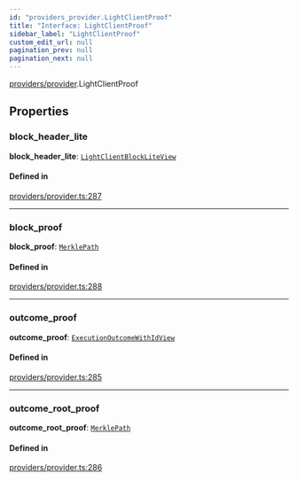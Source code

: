 ```yaml
---
id: "providers_provider.LightClientProof"
title: "Interface: LightClientProof"
sidebar_label: "LightClientProof"
custom_edit_url: null
pagination_prev: null
pagination_next: null
---
```


[providers/provider](../modules/providers_provider.md).LightClientProof

## Properties

### block\_header\_lite

 **block\_header\_lite**: [`LightClientBlockLiteView`](providers_provider.LightClientBlockLiteView.md)

#### Defined in

[providers/provider.ts:287](https://github.com/maxhr/near-api-js/blob/a0c9a104/packages/near-api-js/src/providers/provider.ts#L287)

___

### block\_proof

 **block\_proof**: [`MerklePath`](../modules/providers_provider.md#merklepath)

#### Defined in

[providers/provider.ts:288](https://github.com/maxhr/near-api-js/blob/a0c9a104/packages/near-api-js/src/providers/provider.ts#L288)

___

### outcome\_proof

 **outcome\_proof**: [`ExecutionOutcomeWithIdView`](providers_provider.ExecutionOutcomeWithIdView.md)

#### Defined in

[providers/provider.ts:285](https://github.com/maxhr/near-api-js/blob/a0c9a104/packages/near-api-js/src/providers/provider.ts#L285)

___

### outcome\_root\_proof

 **outcome\_root\_proof**: [`MerklePath`](../modules/providers_provider.md#merklepath)

#### Defined in

[providers/provider.ts:286](https://github.com/maxhr/near-api-js/blob/a0c9a104/packages/near-api-js/src/providers/provider.ts#L286)
